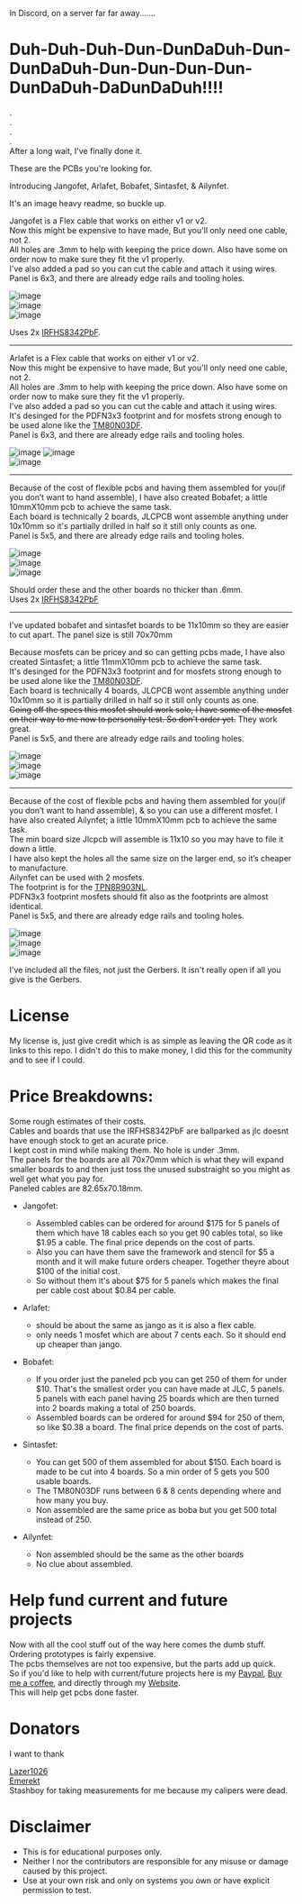 In Discord, on a server far far away.......  

# Duh-Duh-Duh-Dun-DunDaDuh-Dun-DunDaDuh-Dun-Dun-Dun-Dun-DunDaDuh-DaDunDaDuh!!!!  
.  
.  
.  
.  
After a long wait, I've finally done it.  

These are the PCBs you're looking for.   

Introducing Jangofet, Arlafet, Bobafet, Sintasfet, & Ailynfet.  

It's an image heavy readme, so buckle up.  

Jangofet is a Flex cable that works on either v1 or v2.   
Now this might be expensive to have made, But you'll only need one cable, not 2.  
All holes are .3mm to help with keeping the price down. Also have some on order now to make sure they fit the v1 properly.   
I've also added a pad so you can cut the cable and attach it using wires.  
Panel is 6x3, and there are already edge rails and tooling holes.  
 
![image](https://github.com/pbanj/Fet-1/raw/refs/heads/main/jangofet/jango-3D-top.png)  
![image](https://github.com/pbanj/Fet-1/raw/refs/heads/main/jangofet/jangotop.png)  
![image](https://github.com/pbanj/Fet-1/raw/refs/heads/main/jangofet/jangobottom.png)  

Uses 2x [IRFHS8342PbF](https://www.infineon.com/dgdl/irfhs8342pbf.pdf?fileId=5546d462533600a401535623992e1f5f).  

------------------------------------------------------------------------------------------------------------  

Arlafet is a Flex cable that works on either v1 or v2.   
Now this might be expensive to have made, But you'll only need one cable, not 2.  
All holes are .3mm to help with keeping the price down. Also have some on order now to make sure they fit the v1 properly.   
I've also added a pad so you can cut the cable and attach it using wires.  
It's desinged for the PDFN3x3 footprint and for mosfets strong enough to be used alone like the [TM80N03DF](https://www.lcsc.com/datasheet/lcsc_datasheet_2411121145_Tritech-MOS-TM80N03DF_C7463225.pdf).  
Panel is 6x3, and there are already edge rails and tooling holes.  

![image](https://github.com/pbanj/Fet-1/raw/refs/heads/main/arlafet/arla-3D-top.png)
![image](https://github.com/pbanj/Fet-1/raw/refs/heads/main/arlafet/arlatop.png)  
![image](https://github.com/pbanj/Fet-1/raw/refs/heads/main/arlafet/arlabottom.png)  

------------------------------------------------------------------------------------------------------------  

Because of the cost of flexible pcbs and having them assembled for you(if you don’t want to hand assemble), I have also created Bobafet; a little 10mmX10mm pcb to achieve the same task.  
Each board is technically 2 boards, JLCPCB wont assemble anything under 10x10mm so it's partially drilled in half so it still only counts as one.  
Panel is 5x5, and there are already edge rails and tooling holes.  

![image](https://github.com/pbanj/Fet-1/raw/refs/heads/main/bobafet/bobafet-3D-top.png)  
![image](https://github.com/pbanj/Fet-1/raw/refs/heads/main/bobafet/bobafettop.png)   
![image](https://github.com/pbanj/Fet-1/raw/refs/heads/main/bobafet/bobafetbottom.png)  

Should order these and the other boards no thicker than .6mm.  
Uses 2x [IRFHS8342PbF](https://www.infineon.com/dgdl/irfhs8342pbf.pdf?fileId=5546d462533600a401535623992e1f5f)  

------------------------------------------------------------------------------------------------------------  

I've updated bobafet and sintasfet boards to be 11x10mm so they are easier to cut apart. The panel size is still 70x70mm

Because mosfets can be pricey and so can getting pcbs made, I have also created Sintasfet; a little 11mmX10mm pcb to achieve the same task.  
It's desinged for the PDFN3x3 footprint and for mosfets strong enough to be used alone like the [TM80N03DF](https://www.lcsc.com/datasheet/lcsc_datasheet_2411121145_Tritech-MOS-TM80N03DF_C7463225.pdf).  
Each board is technically 4 boards, JLCPCB wont assemble anything under 10x10mm so it is partially drilled in half so it still only counts as one.  
~~Going off the specs this mosfet should work solo, I have some of the mosfet on their way to me now to personally test. So don't order yet.~~ They work great.  
Panel is 5x5, and there are already edge rails and tooling holes.  

![image](https://github.com/pbanj/Fet-1/raw/refs/heads/main/sintasfet/sintasfet-3D-top.png)  
![image](https://github.com/pbanj/Fet-1/raw/refs/heads/main/sintasfet/sintasfettop.png)   
![image](https://github.com/pbanj/Fet-1/raw/refs/heads/main/sintasfet/sintasfetbottom.png)  

------------------------------------------------------------------------------------------------------------  

Because of the cost of flexible pcbs and having them assembled for you(if you don’t want to hand assemble), & so you can use a different mosfet. I have also created Ailynfet; a little 10mmX10mm pcb to achieve the same task.  
The min board size Jlcpcb will assemble is 11x10 so you may have to file it down a little.   
I have also kept the holes all the same size on the larger end, so it’s cheaper to manufacture.   
Ailynfet can be used with 2 mosfets.   
The footprint is for the [TPN8R903NL](https://toshiba.semicon-storage.com/info/TPN8R903NL_datasheet_en_20140218.pdf?did=14026&prodName=TPN8R903NL).  
PDFN3x3 footprint mosfets should fit also as the footprints are almost identical.  
Panel is 5x5, and there are already edge rails and tooling holes.  

![image](https://github.com/pbanj/Fet-1/raw/refs/heads/main/ailynfet/ailynfet-3D-top.png)  
![image](https://github.com/pbanj/Fet-1/raw/refs/heads/main/ailynfet/ailynfettop.png)   
![image](https://github.com/pbanj/Fet-1/raw/refs/heads/main/ailynfet/ailynfetbottom.png)  


I've included all the files, not just the Gerbers. It isn't really open if all you give is the Gerbers.  


# License
My license is, just give credit which is as simple as leaving the QR code as it links to this repo. I didn't do this to make money, I did this for the community and to see if I could.  


# Price Breakdowns:
Some rough estimates of their costs.  
Cables and boards that use the IRFHS8342PbF are ballparked as jlc doesnt have enough stock to get an acurate price.  
I kept cost in mind while making them. No hole is under .3mm.  
The panels for the boards are all 70x70mm which is what they will expand smaller boards to and then just toss the unused substraight so you might as well get what you pay for.  
Paneled cables are 82.65x70.18mm.  

- Jangofet:
	- Assembled cables can be ordered for around $175 for 5 panels of them which have 18 cables each so you get 90 cables total, so like $1.95 a cable. The final price depends on the cost of parts.   
	- Also you can have them save the framework and stencil for $5 a month and it will make future orders cheaper. Together theyre about $100 of the initial cost.  
	- So without them it's about $75 for 5 panels which makes the final per cable cost about $0.84 per cable.  

- Arlafet:  
	- should be about the same as jango as it is also a flex cable.  
	- only needs 1 mosfet which are about 7 cents each. So it should end up cheaper than jango.  

- Bobafet:  
	- If you order just the paneled pcb you can get 250 of them for under $10. That's the smallest order you can have made at JLC, 5 panels.  
5 panels with each panel having 25 boards which are then turned into 2 boards making a total of 250 boards.  
	- Assembled boards can be ordered for around $94 for 250 of them, so like $0.38 a board. The final price depends on the cost of parts.  

- Sintasfet:  
	- You can get 500 of them assembled for about $150. Each board is made to be cut into 4 boards. So a min order of 5 gets you 500 usable boards.  
	- The TM80N03DF runs between 6 & 8 cents depending where and how many you buy.  
	- Non assembled are the same price as boba but you get 500 total instead of 250.  

- Ailynfet:
	- Non assembled should be the same as the other boards
	- No clue about assembled.

# Help fund current and future projects  

Now with all the cool stuff out of the way here comes the dumb stuff. Ordering prototypes is fairly expensive.  
The pcbs themselves are not too expensive, but the parts add up quick.  
So if you'd like to help with current/future projects here is my [Paypal](https://paypal.me/pbanj), [Buy me a coffee](https://buymeacoffee.com/pbanj), and directly through my [Website](https://shop.pbanjin.space/product/tip).   
This will help get pcbs done faster.  

# Donators  

I want to thank 

[Lazer1026](https://github.com/Lazr1026)  
[Emerekt](https://github.com/Emerekt-git)  
Stashboy for taking measurements for me because my calipers were dead.

# Disclaimer  

- This is for educational purposes only.  
- Neither I nor the contributors are responsible for any misuse or damage caused by this project.  
- Use at your own risk and only on systems you own or have explicit permission to test.  
